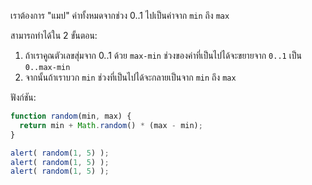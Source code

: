 เราต้องการ "แมป" ค่าทั้งหมดจากช่วง 0..1 ไปเป็นค่าจาก `min` ถึง `max`

สามารถทำได้ใน 2 ขั้นตอน:

1. ถ้าเราคูณตัวเลขสุ่มจาก 0..1 ด้วย `max-min` ช่วงของค่าที่เป็นไปได้จะขยายจาก `0..1` เป็น `0..max-min`
2. จากนั้นถ้าเราบวก `min` ช่วงที่เป็นไปได้จะกลายเป็นจาก `min` ถึง `max`

ฟังก์ชัน:

```js run
function random(min, max) {
  return min + Math.random() * (max - min);
}

alert( random(1, 5) ); 
alert( random(1, 5) ); 
alert( random(1, 5) ); 
```


